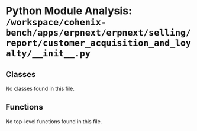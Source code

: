 # Python Module Analysis: `/workspace/cohenix-bench/apps/erpnext/erpnext/selling/report/customer_acquisition_and_loyalty/__init__.py`

## Classes

No classes found in this file.


## Functions

No top-level functions found in this file.

